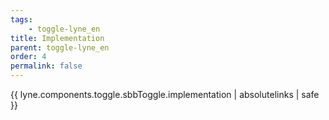 ```yaml
---
tags: 
    - toggle-lyne_en
title: Implementation
parent: toggle-lyne_en
order: 4
permalink: false  
---
```

{{ lyne.components.toggle.sbbToggle.implementation | absolutelinks | safe }}